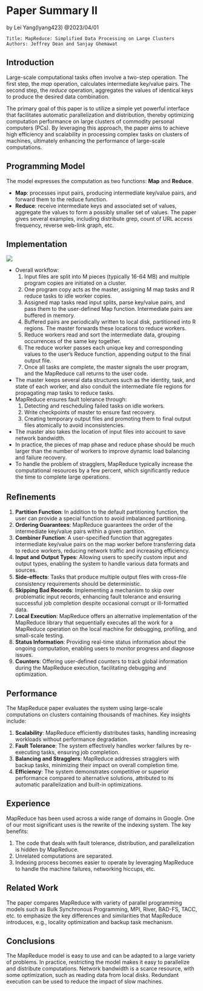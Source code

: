 # Paper Summary II

by Lei Yang(lyang423) @2023/04/01

```
Title: MapReduce: Simplified Data Processing on Large Clusters
Authors: Jeffrey Dean and Sanjay Ghemawat
```

## Introduction

Large-scale computational tasks often involve a two-step operation. The first step, the _map_ operation, calculates intermediate key/value pairs. The second step, the _reduce_ operation, aggregates the values of identical keys to produce the desired data combination. 

The primary goal of this paper is to utilize a simple yet powerful interface that facilitates automatic parallelization and distribution, thereby optimizing computation performance on large clusters of commodity personal computers (PCs). By leveraging this approach, the paper aims to achieve high efficiency and scalability in processing complex tasks on clusters of machines, ultimately enhancing the performance of large-scale computations.

## Programming Model

The model expresses the computation as two functions: **Map** and **Reduce**.
- **Map**: processes input pairs, producing intermediate key/value pairs, and forward them to the reduce function.
- **Reduce**: receive intermediate keys and associated set of values, aggregate the values to form a possibly smaller set of values.
The paper gives several examples, including distribute grep, count of URL access frequency, reverse web-link graph, etc.

## Implementation

![](https://i.imgur.com/BdYudrA.png)

- Overall workflow:
	1.  Input files are split into M pieces (typically 16-64 MB) and multiple program copies are initiated on a cluster.
	2.  One program copy acts as the master, assigning M map tasks and R reduce tasks to idle worker copies.
	3.  Assigned map tasks read input splits, parse key/value pairs, and pass them to the user-defined Map function. Intermediate pairs are buffered in memory.
	4.  Buffered pairs are periodically written to local disk, partitioned into R regions. The master forwards these locations to reduce workers.
	5.  Reduce workers read and sort the intermediate data, grouping occurrences of the same key together.
	6.  The reduce worker passes each unique key and corresponding values to the user’s Reduce function, appending output to the final output file.
	7.  Once all tasks are complete, the master signals the user program, and the MapReduce call returns to the user code.
- The master keeps several data structures such as the identity, task, and state of each worker, and also conduit the intermediate file regions for propagating map tasks to reduce tasks.
- MapReduce ensures fault tolerance through:
	1. Detecting and rescheduling failed tasks on idle workers.
	2. Write checkpoints of master to ensure fast recovery.
	3. Creating temporary output files and promoting them to final output files atomically to avoid inconsistencies.
- The master also takes the location of input files into account to save network bandwidth.
- In practice, the pieces of map phase and reduce phase should be much larger than the number of workers to improve dynamic load balancing and failure recovery.
- To handle the problem of stragglers, MapReduce typically increase the computational resources by a few percent, which significantly reduce the time to complete large operations.

## Reﬁnements

1.  **Partition Function**:  In addition to the default partitioning function, the user can provide a special function to avoid imbalanced partitioning.
2. **Ordering Guarantees**: MapReduce guarantees the order of the intermediate key/value pairs within a given partition.
3.  **Combiner Function**: A user-specified function that aggregates intermediate key/value pairs on the map worker before transferring data to reduce workers, reducing network traffic and increasing efficiency.
4.  **Input and Output Types**: Allowing users to specify custom input and output types, enabling the system to handle various data formats and sources.
5. **Side-effects**: Tasks that produce multiple output ﬁles with cross-ﬁle consistency requirements should be deterministic.
6.  **Skipping Bad Records**: Implementing a mechanism to skip over problematic input records, enhancing fault tolerance and ensuring successful job completion despite occasional corrupt or ill-formatted data.
7. **Local Execution**: MapReduce offers an alternative implementation of the MapReduce library that sequentially executes all the work for a MapReduce operation on the local machine for debugging, profiling, and small-scale testing.
8.  **Status Information**: Providing real-time status information about the ongoing computation, enabling users to monitor progress and diagnose issues.
9.  **Counters**: Offering user-defined counters to track global information during the MapReduce execution, facilitating debugging and optimization.

## Performance

The MapReduce paper evaluates the system using large-scale computations on clusters containing thousands of machines. Key insights include:

1.  **Scalability**: MapReduce efficiently distributes tasks, handling increasing workloads without performance degradation.
2.  **Fault Tolerance**: The system effectively handles worker failures by re-executing tasks, ensuring job completion.
3.  **Balancing and Stragglers**: MapReduce addresses stragglers with backup tasks, minimizing their impact on overall completion time.
4.  **Efficiency**: The system demonstrates competitive or superior performance compared to alternative solutions, attributed to its automatic parallelization and built-in optimizations.

## Experience

MapReduce has been used across a wide range of domains in Google. One of our most significant uses is the rewrite of the indexing system. The key benefits:

1. The code that deals with fault tolerance, distribution, and parallelization is hidden by MapReduce.
2. Unrelated computations are separated.
3. Indexing process becomes easier to operate by leveraging MapReduce to handle the machine failures, networking hiccups, etc.

## Related Work

The paper compares MapReduce with variety of parallel programming models such as Bulk Synchronous Programming, MPI, River, BAD-FS, TACC, etc. to emphasize the key differences and similarities that MapReduce introduces, e.g., locality optimization and backup task mechanism.

## Conclusions

The MapReduce model is easy to use and can be adapted to a large variety of problems. In practice, restricting the model makes it easy to parallelize and distribute computations. Network bandwidth is a scarce resource, with some optimization, such as reading data from local disks. Redundant execution can be used to reduce the impact of slow machines.